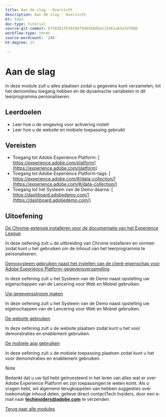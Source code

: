 ```yaml
---
title: Aan de slag - Overzicht
description: Aan de slag - Overzicht
kt: 5342
doc-type: tutorial
source-git-commit: 6758301f639394f0d85b685a115461a63e5d760b
workflow-type: tm+mt
source-wordcount: '246'
ht-degree: 1%

---
```


# Aan de slag

In deze module zult u alles plaatsen zodat u gegevens kunt verzamelen, tot het demomilieu toegang hebben en de dynamische variabelen in dit leerprogramma personaliseren.

## Leerdoelen

- Leer hoe u de omgeving voor activering instelt
- Leer hoe u de website en mobiele toepassing gebruikt

## Vereisten

- Toegang tot Adobe Experience Platform: [ https://experience.adobe.com/platform](https://experience.adobe.com/platform)
- Toegang tot Adobe Experience Platform-tags: [ https://experience.adobe.com/#/data-collection/](https://experience.adobe.com/#/data-collection/)
- Toegang tot het Systeem van de Demo daarna: [ https://dashboard.adobedemo.com/](https://dashboard.adobedemo.com/)

## Uitoefening

[De Chrome-extensie installeren voor de documentatie van het Experience League](./ex1.md)

In deze oefening zult u de uitbreiding van Chrome installeren en vormen zodat kunt u het gebruiken om de inhoud van het leerprogramma te personaliseren.

[Demosysteem gebruiken naast het instellen van de client-eigenschap voor Adobe Experience Platform-gegevensverzameling](./ex2.md)

In deze oefening zult u het Systeem van de Demo naast opstelling uw eigenschappen van de Lancering voor Web en Mobiel gebruiken.

[Uw gegevensstroom maken](./ex3.md)

In deze oefening zult u het Systeem van de Demo naast opstelling uw eigenschappen van de Lancering voor Web en Mobiel gebruiken.

[De website gebruiken](./ex4.md)

In deze oefening zult u de website plaatsen zodat kunt u het voor demonstraties en enablement gebruiken.

[De mobiele app gebruiken](./ex5.md)

In deze oefening zult u de mobiele toepassing plaatsen zodat kunt u het voor demonstraties en enablement gebruiken.

>[!NOTE]
>
>Bedankt dat u uw tijd hebt geïnvesteerd in het leren van alles wat er over Adobe Experience Platform en zijn toepassingen te weten komt. Als u vragen hebt, wil algemene terugkoppelen van hebben suggesties over toekomstige inhoud delen, gelieve direct contactTech Insiders, door een e-mail naar **techinsiders@adobe.com** te verzenden.

[Terug naar alle modules](../../../overview.md)
